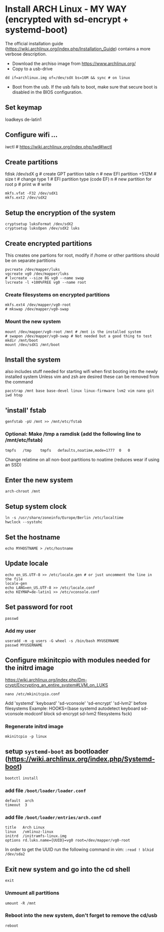 # Install ARCH Linux - MY WAY (encrypted with sd-encrypt + systemd-boot)
The official installation guide (https://wiki.archlinux.org/index.php/Installation_Guide) contains a more verbose description.

- Download the archiso image from https://www.archlinux.org/
- Copy to a usb-drive
```
dd if=archlinux.img of=/dev/sdX bs=16M && sync # on linux
```

- Boot from the usb. If the usb fails to boot, make sure that secure boot is disabled in the BIOS configuration.

## Set keymap
loadkeys de-latin1

## Configure wifi ...
iwctl # https://wiki.archlinux.org/index.php/Iwd#iwctl

## Create partitions
fdisk /dev/sdX
g # create GPT partition table
n # new EFI partition 
+512M # size
t # change type
1 # EFI partition type (code EF)
n # new partition for root
p # print
w # write

```
mkfs.vfat -F32 /dev/sdX1
mkfs.ext2 /dev/sdX2
```

## Setup the encryption of the system
```
cryptsetup luksFormat /dev/sdX2
cryptsetup luksOpen /dev/sdX2 luks
```

## Create encrypted partitions
This creates one partions for root, modify if /home or other partitions should be on separate partitions
```
pvcreate /dev/mapper/luks
vgcreate vg0 /dev/mapper/luks
# lvcreate --size 8G vg0 --name swap
lvcreate -l +100%FREE vg0 --name root
```
### Create filesystems on encrypted partitions
```
mkfs.ext4 /dev/mapper/vg0-root
# mkswap /dev/mapper/vg0-swap
```

### Mount the new system 
```
mount /dev/mapper/vg0-root /mnt # /mnt is the installed system
# swapon /dev/mapper/vg0-swap # Not needed but a good thing to test
mkdir /mnt/boot
mount /dev/sdX1 /mnt/boot
```

## Install the system 
also includes stuff needed for starting wifi when first booting into the newly installed system
Unless vim and zsh are desired these can be removed from the command
```
pacstrap /mnt base base-devel linux linux-firmware lvm2 vim nano git iwd htop
```

## 'install' fstab
```
genfstab -pU /mnt >> /mnt/etc/fstab
```

### Optional: Make /tmp a ramdisk (add the following line to /mnt/etc/fstab)
```
tmpfs	/tmp	tmpfs	defaults,noatime,mode=1777	0	0
```
Change relatime on all non-boot partitions to noatime (reduces wear if using an SSD)

## Enter the new system
```
arch-chroot /mnt
```

## Setup system clock
```
ln -s /usr/share/zoneinfo/Europe/Berlin /etc/localtime
hwclock --systohc
```

## Set the hostname
```
echo MYHOSTNAME > /etc/hostname
```

## Update locale
```
echo en_US.UTF-8 >> /etc/locale.gen # or just uncomment the line in the file
locale-gen
echo LANG=en_US.UTF-8 >> /etc/locale.conf
echo KEYMAP=de-latin1 >> /etc/vconsole.conf
```

## Set password for root
```
passwd
```

### Add my user
```
useradd -m -g users -G wheel -s /bin/bash MYUSERNAME
passwd MYUSERNAME
```

## Configure mkinitcpio with modules needed for the initrd image
https://wiki.archlinux.org/index.php/Dm-crypt/Encrypting_an_entire_system#LVM_on_LUKS
```
nano /etc/mkinitcpio.conf
```
Add 'systemd' 'keyboard' 'sd-vconsole' 'sd-encrypt' 'sd-lvm2' before filesystems
Example: HOOKS=(base systemd autodetect keyboard sd-vconsole modconf block sd-encrypt sd-lvm2 filesystems fsck)

### Regenerate initrd image
```
mkinitcpio -p linux
```

## setup `systemd-boot` as bootloader (https://wiki.archlinux.org/index.php/Systemd-boot)
```
bootctl install
```

### add file `/boot/loader/loader.conf`
```
default  arch
timeout  3
```

### add file `/boot/loader/entries/arch.conf`
```
title   Arch Linux
linux   /vmlinuz-linux
initrd  /initramfs-linux.img
options rd.luks.name={UUID}=vg0 root=/dev/mapper/vg0-root
```
In order to get the UUID run the following command in vim: `:read ! blkid /dev/sda2`

## Exit new system and go into the cd shell
```
exit
```

### Unmount all partitions
```
umount -R /mnt
```
### Reboot into the new system, don't forget to remove the cd/usb
```
reboot
```

